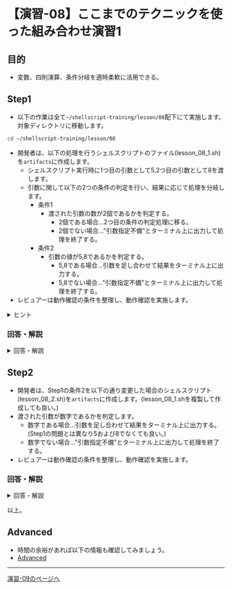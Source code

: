 # 【演習-08】ここまでのテクニックを使った組み合わせ演習1

## 目的

- 変数、四則演算、条件分岐を適時柔軟に活用できる。

## Step1

- 以下の作業は全て`~/shellscript-training/lesson/08`配下にて実施します。対象ディレクトリに移動します。

```bash
cd ~/shellscript-training/lesson/08
```

- 開発者は、以下の処理を行うシェルスクリプトのファイル(lesson_08_1.sh)を`artifacts`に作成します。  
  - シェルスクリプト実行時に1つ目の引数として5,2つ目の引数として8を渡します。
  - 引数に関して以下の2つの条件の判定を行い、結果に応じて処理を分岐します。
    - 条件1
      - 渡された引数の数が2個であるかを判定する。
        - 2個である場合…2つ目の条件の判定処理に移る。
        - 2個でない場合…"引数指定不備"とターミナル上に出力して処理を終了する。
    - 条件2
      - 引数の値が5,8であるかを判定する。
        - 5,8である場合…引数を足し合わせて結果をターミナル上に出力する。
        - 5,8でない場合…"引数指定不備"とターミナル上に出力して処理を終了する。
- レビュアーは動作確認の条件を整理し、動作確認を実施します。

<details>
<summary>ヒント</summary>
<div>

- 特殊変数を利用することでシェルスクリプト内で引数を参照できます。
- 例えば、コマンド`bash lesson_08_1.sh 5 8`という形式で実行されたシェルスクリプトの場合、特殊変数`$#`、`$1`、`$2`をechoなどで出力してみると、それぞれ`2`、`5`、`8`という値が確認できます。
- 複数条件が真である場合に処理を行いたい場合、下記のように記述することができます。
    - "条件式1 -a 条件式2"の指定方法を利用します。

``` sh
[ $# -eq 2 -a $1 -eq 5 -a $2 -eq 8 ]
```

- またはメタキャラクタ"&&"を利用することも可能です。

``` sh
[ $# -eq 2 ] && [ $1 -eq 5 ] && [ $2 -eq 8 ]
```

- なお、上記２つの指定方法は次のように混ざっていても構いません。

``` sh
[ $# -eq 2 ] && [ $1 -eq 5 -a $2 -eq 8 ]
```

</div>
</details>

### 回答・解説

<details>
<summary>回答・解説</summary>
<div>

- 以下の内容でlesson_08_1.shを作成します。

```bash
#!/bin/bash
if [ $# -eq 2 ] && [ $1 -eq 5 ] && [ $2 -eq 8 ]; then # または if [ $# -eq 2 -a $1 -eq 5 -a $2 -eq 8 ]; then
  echo $(($1 + $2))
else
  echo "引数指定不備"
fi
```

- 動作確認のケースとしては以下のような内容が確認できていると良いでしょう。
    1. 引数に何も渡さない場合 ... NG
    1. 引数に1個だけ適当な値を渡す場合 ... NG
    1. 引数に2個渡すが5、8以外の値を渡す場合 ... NG
    1. 第1引数に5を渡すが、第2引数に8以外の値を渡す場合 ... NG
    1. 第1引数に5以外を渡し、第2引数に8を渡す場合 ... NG
    1. 第1引数に5を渡し、第2引数に8を渡す場合 ... OK(13が返る)

</div>
</details>

## Step2

- 開発者は、Step1の条件2を以下の通り変更した場合のシェルスクリプト(lesson_08_2.sh)を`artifacts`に作成します。(lesson_08_1.shを複製して作成しても良い。)
- 渡された引数が数字であるかを判定します。
    - 数字である場合…引数を足し合わせて結果をターミナル上に出力する。(Step1の問題とは異なり5および8でなくても良い。)
    - 数字でない場合…"引数指定不備"とターミナル上に出力して処理を終了する。
- レビュアーは動作確認の条件を整理し、動作確認を実施します。

### 回答・解説

<details>
<summary>回答・解説</summary>
<div>

- 以下の内容でlesson_08_2.shを作成します。

```bash
#!/bin/bash
expr $1 + $2 > /dev/null 2>&1 # 計算処理を行いエラー結果は出力しない
RET=$? # exprの終了ステータスを代入する。計算結果が0以外の場合0が、計算結果が0の場合は1が代入される。

if [ $# -eq 2 ] && [ $RET -eq 0 ] || [ $RET -eq 1 ]; then
  echo $(($1 + $2))
else
  echo "引数指定不備"
fi
```

- exprコマンドを用いて計算処理させた場合の終了ステータスを利用することで式に導入した変数が正しく数値で処理できたかどうかの判定ができます。
    - 計算が正しく行えて結果が0以外の時: 0
    - 計算が正しく行えて結果が0の時: 1
    - 計算が正しく行えなかった時: 2
- この結果が返ってくるという仕様を活用し、0もしくは1の場合に計算結果を返し、それ以外は引数指定不備でNGとしています。
- `||`の記述は、異常終了時のみ後続のコマンドを実行するという動きになるため、複数の条件のどちらかが真であれば条件としてクリアになります。

- この時の動作確認のケースとしては以下が考えられます。
    1. 引数に何も渡さない場合 ... NG
    1. 引数に1個だけ適当な数値を渡す場合 ... NG
    1. 引数に2個渡すがいずれも文字列を渡す場合 ... NG
    1. 第1引数に数値を渡すが、第2引数に文字列を渡す場合 ... NG
    1. 第1引数に文字列を渡し、第2引数に数値を渡す場合 ... NG
    1. 第1引数に数値を渡し、第2引数にも数値を渡す場合 ... OK(合計値が返る)
    1. 第1引数、第2引数に0を渡す場合 ... OK(合計値0が返る)

</div>
</details>

以上。

## Advanced

- 時間の余裕があれば以下の情報も確認してみましょう。
- [Advanced](./advanced.md)

---

[演習-09のページへ](../09/basic.md)
